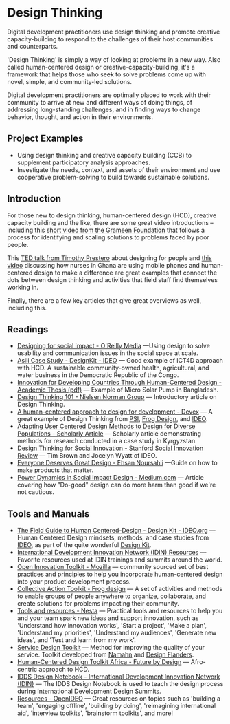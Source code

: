 # Design Thinking

Digital development practitioners use design thinking and promote creative capacity-building to respond to the challenges of their host communities and counterparts.

'Design Thinking' is simply a way of looking at problems in a new way. Also called human-centered design or creative-capacity-building, it's a framework that helps those who seek to solve problems come up with novel, simple, and community-led solutions.

Digital development practitioners are optimally placed to work with their community to arrive at new and different ways of doing things, of addressing long-standing challenges, and in finding ways to change behavior, thought, and action in their environments.

## Project Examples

* Using design thinking and creative capacity building \(CCB\) to supplement participatory analysis approaches.
* Investigate the needs, context, and assets of their environment and use cooperative problem-solving to build towards sustainable solutions.



## Introduction

For those new to design thinking, human-centered design (HCD), creative capacity building and the like, there are some great video introductions – including this [short video from the Grameen Foundation](https://www.youtube.com/watch?v=6mcZKWhjr9o) that follows a process for identifying and scaling solutions to problems faced by poor people.

This [TED talk from Timothy Prestero](http://www.ted.com/talks/timothy_prestero_design_for_people_not_awards) about designing for people and [this video](https://www.youtube.com/watch?v=DjevL1kY-sI) discussing how nurses in Ghana are using mobile phones and human-centered design to make a difference are great examples that connect the dots between design thinking and activities that field staff find themselves working in.

Finally, there are a few key articles that give great overviews as well, including this.



## Readings

- [Designing for social impact - O'Reilly Media](https://www.oreilly.com/ideas/designing-for-social-impact) —Using design to solve usability and communication issues in the social space at scale.
- [Asili Case Study - DesignKit - IDEO](http://www.designkit.org/case-studies/6) — Good example of ICT4D approach with HCD. A sustainable community-owned health, agricultural, and water business in the Democratic Republic of the Congo.
- [Innovation for Developing Countries Through Human-Centered Design - Academic Thesis (pdf)](http://www.poverty.ch/documents/MasterSolarPumpKarin.pdf) — Example of Micro Solar Pump in Bangladesh.
- [Design Thinking 101 - Nielsen Norman Group](https://www.nngroup.com/articles/design-thinking/) — Introductory article on Design Thinking.
- [A human-centered approach to design for development - Devex](https://www.devex.com/news/a-human-centered-approach-to-design-for-development-87978) — A great example of Design Thinking from [PSI](http://www.psi.org/), [Frog Design](http://www.frogdesign.com/), and [IDEO](https://www.ideo.com/).
- [Adapting User Centered Design Methods to Design for Diverse Populations - Scholarly Article](http://itidjournal.org/itid/article/viewFile/423/191) — Scholarly article demonstrating methods for research conducted in a case study in Kyrgyzstan.
- [Design Thinking for Social Innovation - Stanford Social Innovation Review](http://www.ssireview.org/articles/entry/design_thinking_for_social_innovation) — Tim Brown and Jocelyn Wyatt of IDEO.
- [Everyone Deserves Great Design - Ehsan Noursahli](http://www.everyonedeservesgreatdesign.com/) —Guide on how to make products that matter.
- [Power Dynamics in Social Impact Design - Medium.com](https://medium.com/@interkatie/power-dynamics-in-social-impact-design-ca83769a1483#.hjagdqvrw) — Article covering how "Do-good" design can do more harm than good if we're not cautious.



## Tools and Manuals

- [The Field Guide to Human Centered-Design - Design Kit - IDEO.org](http://www.designkit.org/resources/1/) — Human Centered Design mindsets, methods, and case studies from [IDEO](http://www.ideo.org/), as part of the quite wonderful [Design Kit](http://www.designkit.org/).
- [International Development Innovation Network (IDIN) Resources](http://www.idin.org/resource-library) — Favorite resources used at IDIN trainings and summits around the world.
- [Open Innovation Toolkit - Mozilla](https://toolkit.mozilla.org/) — community sourced set of best practices and principles to help you incorporate human-centered design into your product development process.
- [Collective Action Toolkit - Frog design](http://www.frogdesign.com/work/frog-collective-action-toolkit.html) — A set of activities and methods to enable groups of people anywhere to organize, collaborate, and create solutions for problems impacting their community.
- [Tools and resources - Nesta](http://www.nesta.org.uk/resources) — Practical tools and resources to help you and your team spark new ideas and support innovation, such as 'Understand how innovation works', 'Start a project', 'Make a plan', 'Understand my priorities', 'Understand my audiences', 'Generate new ideas', and 'Test and learn from my work'.
- [Service Design Toolkit](http://www.servicedesigntoolkit.org/) — Method for improving the quality of your service. Toolkit developed from [Namahn](http://namahn.com/) and [Design Flanders](http://designvlaanderen.be/).
- [Human-Centered Design Toolkit Africa - Future by Design](http://futurebydesign.co.za/myhcd/) — Afro-centric approach to HCD.
- [IDDS Design Notebook - International Development Innovation Network (IDIN)](http://www.idin.org/resources/curriculum/idds-design-notebook) — The IDDS Design Notebook is used to teach the design process during International Development Design Summits.
- [Resources - OpenIDEO](https://challenges.openideo.com/content/resources) — Great resources on topics such as 'building a team', 'engaging offline', 'building by doing', 'reimagining international aid', 'interview toolkits', 'brainstorm toolkits', and more!
